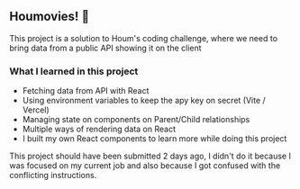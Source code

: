## Houmovies! 🍿
This project is a solution to Houm's coding challenge, where we need to bring data from a public API showing it on the client 

### What I learned in this project

- Fetching data from API with React
- Using environment variables to keep the apy key on secret (Vite / Vercel)
- Managing state on components on Parent/Child relationships
- Multiple ways of rendering data on React
- I built my own React components to learn more while doing this project

This project should have been submitted 2 days ago, I didn't do it because I was focused on my current job and also because I got confused with the conflicting instructions.